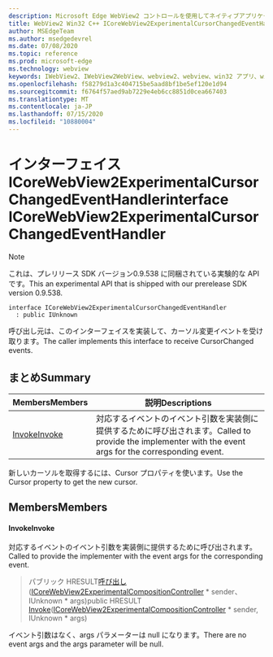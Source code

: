 ```yaml
---
description: Microsoft Edge WebView2 コントロールを使用してネイティブアプリケーションに web 技術 (HTML、CSS、JavaScript) を埋め込む
title: WebView2 Win32 C++ ICoreWebView2ExperimentalCursorChangedEventHandler
author: MSEdgeTeam
ms.author: msedgedevrel
ms.date: 07/08/2020
ms.topic: reference
ms.prod: microsoft-edge
ms.technology: webview
keywords: IWebView2、IWebView2WebView、webview2、webview、win32 アプリ、win32、edge、ICoreWebView2、ICoreWebView2Controller、browser control、edge html、ICoreWebView2ExperimentalCursorChangedEventHandler
ms.openlocfilehash: f58279d1a3c404715be5aad8bf1be5ef120e1d94
ms.sourcegitcommit: f6764f57aed9ab7229e4eb6cc8851d0cea667403
ms.translationtype: MT
ms.contentlocale: ja-JP
ms.lasthandoff: 07/15/2020
ms.locfileid: "10880004"
---
```

# <span data-ttu-id="33b3a-104">インターフェイス ICoreWebView2ExperimentalCursorChangedEventHandler</span><span class="sxs-lookup"><span data-stu-id="33b3a-104">interface ICoreWebView2ExperimentalCursorChangedEventHandler</span></span> 

> [!NOTE]
> <span data-ttu-id="33b3a-105">これは、プレリリース SDK バージョン0.9.538 に同梱されている実験的な API です。</span><span class="sxs-lookup"><span data-stu-id="33b3a-105">This an experimental API that is shipped with our prerelease SDK version 0.9.538.</span></span>

```
interface ICoreWebView2ExperimentalCursorChangedEventHandler
  : public IUnknown
```

<span data-ttu-id="33b3a-106">呼び出し元は、このインターフェイスを実装して、カーソル変更イベントを受け取ります。</span><span class="sxs-lookup"><span data-stu-id="33b3a-106">The caller implements this interface to receive CursorChanged events.</span></span>

## <span data-ttu-id="33b3a-107">まとめ</span><span class="sxs-lookup"><span data-stu-id="33b3a-107">Summary</span></span>

 <span data-ttu-id="33b3a-108">Members</span><span class="sxs-lookup"><span data-stu-id="33b3a-108">Members</span></span>                        | <span data-ttu-id="33b3a-109">説明</span><span class="sxs-lookup"><span data-stu-id="33b3a-109">Descriptions</span></span>
--------------------------------|---------------------------------------------
[<span data-ttu-id="33b3a-110">Invoke</span><span class="sxs-lookup"><span data-stu-id="33b3a-110">Invoke</span></span>](#invoke) | <span data-ttu-id="33b3a-111">対応するイベントのイベント引数を実装側に提供するために呼び出されます。</span><span class="sxs-lookup"><span data-stu-id="33b3a-111">Called to provide the implementer with the event args for the corresponding event.</span></span>

<span data-ttu-id="33b3a-112">新しいカーソルを取得するには、Cursor プロパティを使います。</span><span class="sxs-lookup"><span data-stu-id="33b3a-112">Use the Cursor property to get the new cursor.</span></span>

## <span data-ttu-id="33b3a-113">Members</span><span class="sxs-lookup"><span data-stu-id="33b3a-113">Members</span></span>

#### <span data-ttu-id="33b3a-114">Invoke</span><span class="sxs-lookup"><span data-stu-id="33b3a-114">Invoke</span></span> 

<span data-ttu-id="33b3a-115">対応するイベントのイベント引数を実装側に提供するために呼び出されます。</span><span class="sxs-lookup"><span data-stu-id="33b3a-115">Called to provide the implementer with the event args for the corresponding event.</span></span>

> <span data-ttu-id="33b3a-116">パブリック HRESULT[呼び出し](#invoke)([ICoreWebView2ExperimentalCompositionController](icorewebview2experimentalcompositioncontroller.md) \* sender、IUnknown \* args)</span><span class="sxs-lookup"><span data-stu-id="33b3a-116">public HRESULT [Invoke](#invoke)([ICoreWebView2ExperimentalCompositionController](icorewebview2experimentalcompositioncontroller.md) \* sender, IUnknown \* args)</span></span>

<span data-ttu-id="33b3a-117">イベント引数はなく、args パラメーターは null になります。</span><span class="sxs-lookup"><span data-stu-id="33b3a-117">There are no event args and the args parameter will be null.</span></span>

